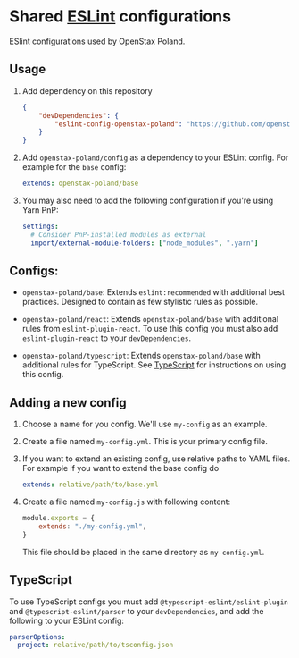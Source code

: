 # Shared [ESLint](https://eslint.org) configurations

ESlint configurations used by OpenStax Poland.

## Usage

1.  Add dependency on this repository

    ```json
    {
        "devDependencies": {
            "eslint-config-openstax-poland": "https://github.com/openstax-poland/eslint-config-openstax-poland.git"
        }
    }
    ```

2.  Add `openstax-poland/config` as a dependency to your ESLint config. For
    example for the `base` config:

    ```yaml
    extends: openstax-poland/base
    ```

3.  You may also need to add the following configuration if you're using Yarn
    PnP:

    ```yaml
    settings:
      # Consider PnP-installed modules as external
      import/external-module-folders: ["node_modules", ".yarn"]
    ```

## Configs:

- `openstax-poland/base`: Extends `eslint:recommended` with additional best
  practices. Designed to contain as few stylistic rules as possible.

- `openstax-poland/react`: Extends `openstax-poland/base` with additional
  rules from `eslint-plugin-react`. To use this config you must also add
  `eslint-plugin-react` to your `devDependencies`.

- `openstax-poland/typescript`: Extends `openstax-poland/base` with
  additional rules for TypeScript. See [TypeScript](#typescript) for
  instructions on using this config.

## Adding a new config

1.  Choose a name for you config. We'll use `my-config` as an example.

2.  Create a file named `my-config.yml`. This is your primary config file.

3.  If you want to extend an existing config, use relative paths to YAML files.
    For example if you want to extend the base config do

    ```yaml
    extends: relative/path/to/base.yml
    ```

4.  Create a file named `my-config.js` with following content:

    ```js
    module.exports = {
        extends: "./my-config.yml",
    }
    ```

    This file should be placed in the same directory as `my-config.yml`.

## TypeScript

To use TypeScript configs you must add `@typescript-eslint/eslint-plugin`
and `@typescript-eslint/parser` to your `devDependencies`, and add the following
to your ESLint config:

```yaml
parserOptions:
  project: relative/path/to/tsconfig.json
```

